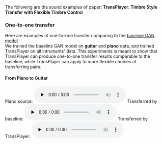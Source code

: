 The following are the sound examples of paper: **TransPlayer: Timbre Style Transfer with Flexible Timbre Control**

### One-to-one transfer
Here are examples of one-to-one transfer comparing to the [baseline GAN model](https://ojs.aaai.org/index.php/AAAI/article/view/3897)  
We trained the baseline GAN model on **guitar** and **piano** data, and trained TransPlayer on all intruments' data. 
This experiments is meant to show that TransPlayer can produce one-to-one transfer results comparable to the baseline, while TransPlayer can apply to more flexible choices of transferring pairs.
#### From Piano to Guitar
Piano source:
<audio src="p2g_src.mp3" preload="none" controls loop> </audio>
Transferred by baseline:
<audio src="p2g_bl.mp3" preload="none" controls loop> </audio>
Transferred by TransPlayer:
<audio src="p2g_tp.mp3" preload="none" controls loop> </audio>

